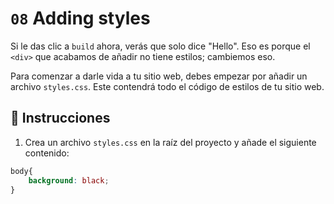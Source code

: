 # `08` Adding styles

Si le das clic a `build` ahora, verás que solo dice "Hello". Eso es porque el `<div>` que acabamos de añadir no tiene estilos; cambiemos eso.

Para comenzar a darle vida a tu sitio web, debes empezar por añadir un archivo `styles.css`. Este contendrá todo el código de estilos de tu sitio web.

## 📝 Instrucciones

1. Crea un archivo `styles.css` en la raíz del proyecto y añade el siguiente contenido:

```css
body{
    background: black;
}
```
